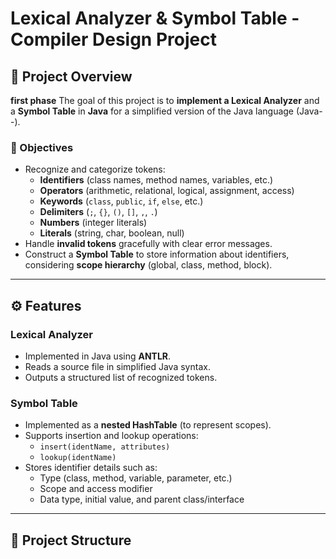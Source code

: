 # Lexical Analyzer & Symbol Table - Compiler Design Project

## 📖 Project Overview
**first phase**
The goal of this project is to **implement a Lexical Analyzer** and a **Symbol Table** in **Java** for a simplified version of the Java language (Java--).

### 🧠 Objectives
- Recognize and categorize tokens:
  - **Identifiers** (class names, method names, variables, etc.)
  - **Operators** (arithmetic, relational, logical, assignment, access)
  - **Keywords** (`class`, `public`, `if`, `else`, etc.)
  - **Delimiters** (`;`, `{}`, `()`, `[]`, `,`, `.`)
  - **Numbers** (integer literals)
  - **Literals** (string, char, boolean, null)
- Handle **invalid tokens** gracefully with clear error messages.
- Construct a **Symbol Table** to store information about identifiers, considering **scope hierarchy** (global, class, method, block).

---

## ⚙️ Features

### Lexical Analyzer
- Implemented in Java using **ANTLR**.
- Reads a source file in simplified Java syntax.
- Outputs a structured list of recognized tokens.

### Symbol Table
- Implemented as a **nested HashTable** (to represent scopes).
- Supports insertion and lookup operations:
  - `insert(identName, attributes)`
  - `lookup(identName)`
- Stores identifier details such as:
  - Type (class, method, variable, parameter, etc.)
  - Scope and access modifier
  - Data type, initial value, and parent class/interface

---

## 📂 Project Structure
